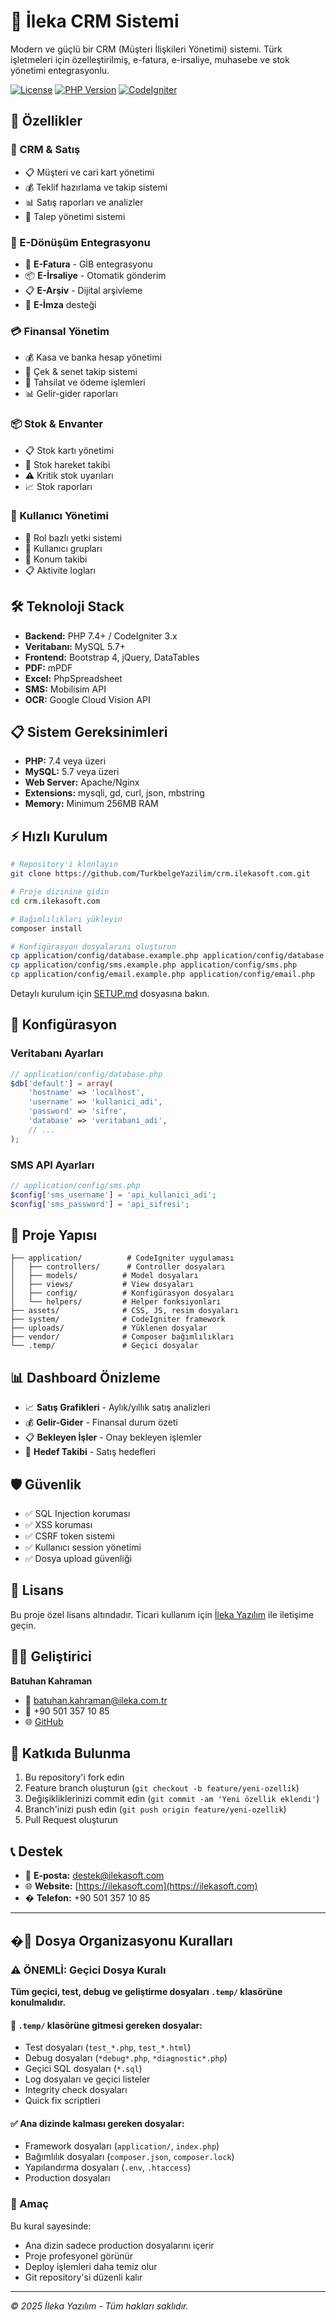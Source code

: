 # 🏢 İleka CRM Sistemi

Modern ve güçlü bir CRM (Müşteri İlişkileri Yönetimi) sistemi. Türk işletmeleri için özelleştirilmiş, e-fatura, e-irsaliye, muhasebe ve stok yönetimi entegrasyonlu.

[![License](https://img.shields.io/badge/License-Proprietary-red.svg)](LICENSE)
[![PHP Version](https://img.shields.io/badge/PHP-7.4%2B-blue.svg)](https://php.net)
[![CodeIgniter](https://img.shields.io/badge/CodeIgniter-3.x-orange.svg)](https://codeigniter.com)

## 🚀 Özellikler

### 💼 CRM & Satış
- 📋 Müşteri ve cari kart yönetimi
- 💰 Teklif hazırlama ve takip sistemi
- 📊 Satış raporları ve analizler
- 🎯 Talep yönetimi sistemi

### 📄 E-Dönüşüm Entegrasyonu
- 🧾 **E-Fatura** - GİB entegrasyonu
- 📦 **E-İrsaliye** - Otomatik gönderim
- 📋 **E-Arşiv** - Dijital arşivleme
- 🔐 **E-İmza** desteği

### 💳 Finansal Yönetim
- 💰 Kasa ve banka hesap yönetimi
- 📝 Çek & senet takip sistemi
- 💸 Tahsilat ve ödeme işlemleri
- 📊 Gelir-gider raporları

### 📦 Stok & Envanter
- 📋 Stok kartı yönetimi
- 🔄 Stok hareket takibi
- ⚠️ Kritik stok uyarıları
- 📈 Stok raporları

### 👥 Kullanıcı Yönetimi
- 🔐 Rol bazlı yetki sistemi
- 👤 Kullanıcı grupları
- 📍 Konum takibi
- 📋 Aktivite logları

## 🛠️ Teknoloji Stack

- **Backend:** PHP 7.4+ / CodeIgniter 3.x
- **Veritabanı:** MySQL 5.7+
- **Frontend:** Bootstrap 4, jQuery, DataTables
- **PDF:** mPDF
- **Excel:** PhpSpreadsheet
- **SMS:** Mobilisim API
- **OCR:** Google Cloud Vision API

## 📋 Sistem Gereksinimleri

- **PHP:** 7.4 veya üzeri
- **MySQL:** 5.7 veya üzeri
- **Web Server:** Apache/Nginx
- **Extensions:** mysqli, gd, curl, json, mbstring
- **Memory:** Minimum 256MB RAM

## ⚡ Hızlı Kurulum

```bash
# Repository'i klonlayın
git clone https://github.com/TurkbelgeYazilim/crm.ilekasoft.com.git

# Proje dizinine gidin
cd crm.ilekasoft.com

# Bağımlılıkları yükleyin
composer install

# Konfigürasyon dosyalarını oluşturun
cp application/config/database.example.php application/config/database.php
cp application/config/sms.example.php application/config/sms.php
cp application/config/email.example.php application/config/email.php
```

Detaylı kurulum için [SETUP.md](SETUP.md) dosyasına bakın.

## 🔧 Konfigürasyon

### Veritabanı Ayarları
```php
// application/config/database.php
$db['default'] = array(
    'hostname' => 'localhost',
    'username' => 'kullanici_adi',
    'password' => 'sifre',
    'database' => 'veritabani_adi',
    // ...
);
```

### SMS API Ayarları
```php
// application/config/sms.php
$config['sms_username'] = 'api_kullanici_adi';
$config['sms_password'] = 'api_sifresi';
```

## 📁 Proje Yapısı

```
├── application/          # CodeIgniter uygulaması
│   ├── controllers/      # Controller dosyaları
│   ├── models/          # Model dosyaları
│   ├── views/           # View dosyaları
│   ├── config/          # Konfigürasyon dosyaları
│   └── helpers/         # Helper fonksiyonları
├── assets/              # CSS, JS, resim dosyaları
├── system/              # CodeIgniter framework
├── uploads/             # Yüklenen dosyalar
├── vendor/              # Composer bağımlılıkları
└── .temp/               # Geçici dosyalar
```

## 📊 Dashboard Önizleme

- 📈 **Satış Grafikleri** - Aylık/yıllık satış analizleri
- 💰 **Gelir-Gider** - Finansal durum özeti
- 📋 **Bekleyen İşler** - Onay bekleyen işlemler
- 🎯 **Hedef Takibi** - Satış hedefleri

## 🛡️ Güvenlik

- ✅ SQL Injection koruması
- ✅ XSS koruması
- ✅ CSRF token sistemi
- ✅ Kullanıcı session yönetimi
- ✅ Dosya upload güvenliği

## 📄 Lisans

Bu proje özel lisans altındadır. Ticari kullanım için [İleka Yazılım](https://ilekasoft.com) ile iletişime geçin.

## 👨‍💻 Geliştirici

**Batuhan Kahraman**
- 📧 [batuhan.kahraman@ileka.com.tr](mailto:batuhan.kahraman@ileka.com.tr)
- 📱 +90 501 357 10 85
- 🌐 [GitHub](https://github.com/Batuhan-Kahraman/)

## 🤝 Katkıda Bulunma

1. Bu repository'i fork edin
2. Feature branch oluşturun (`git checkout -b feature/yeni-ozellik`)
3. Değişikliklerinizi commit edin (`git commit -am 'Yeni özellik eklendi'`)
4. Branch'inizi push edin (`git push origin feature/yeni-ozellik`)
5. Pull Request oluşturun

## 📞 Destek

- 📧 **E-posta:** [destek@ilekasoft.com](mailto:destek@ilekasoft.com)
- 🌐 **Website:** [https://ilekasoft.com](https://ilekasoft.com)
- � **Telefon:** +90 501 357 10 85

---

## �📁 Dosya Organizasyonu Kuralları

### ⚠️ ÖNEMLİ: Geçici Dosya Kuralı

**Tüm geçici, test, debug ve geliştirme dosyaları `.temp/` klasörüne konulmalıdır.**

#### 🚫 `.temp/` klasörüne gitmesi gereken dosyalar:
- Test dosyaları (`test_*.php`, `test_*.html`)
- Debug dosyaları (`*debug*.php`, `*diagnostic*.php`)
- Geçici SQL dosyaları (`*.sql`)
- Log dosyaları ve geçici listeler
- Integrity check dosyaları
- Quick fix scriptleri

#### ✅ Ana dizinde kalması gereken dosyalar:
- Framework dosyaları (`application/`, `index.php`)
- Bağımlılık dosyaları (`composer.json`, `composer.lock`)
- Yapılandırma dosyaları (`.env`, `.htaccess`)
- Production dosyaları

### 🎯 Amaç
Bu kural sayesinde:
- Ana dizin sadece production dosyalarını içerir
- Proje profesyonel görünür
- Deploy işlemleri daha temiz olur
- Git repository'si düzenli kalır

---

*© 2025 İleka Yazılım - Tüm hakları saklıdır.*
